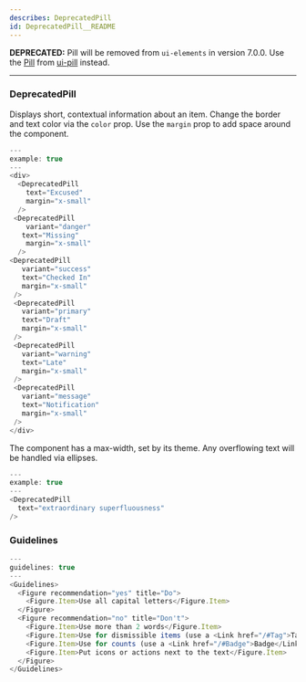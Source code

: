 ```yaml
---
describes: DeprecatedPill
id: DeprecatedPill__README
---
```

**DEPRECATED:** Pill will be removed from `ui-elements` in version 7.0.0. Use the [Pill](#Pill) from [ui-pill](#ui-pill) instead.

***

### DeprecatedPill

Displays short, contextual information about an item. Change the border
and text color via the `color` prop. Use the `margin` prop to add space around the component.

```js
---
example: true
---
<div>
  <DeprecatedPill
    text="Excused"
    margin="x-small"
  />
 <DeprecatedPill
    variant="danger"
   text="Missing"
    margin="x-small"
  />
<DeprecatedPill
   variant="success"
   text="Checked In"
   margin="x-small"
 />
 <DeprecatedPill
   variant="primary"
   text="Draft"
   margin="x-small"
 />
 <DeprecatedPill
   variant="warning"
   text="Late"
   margin="x-small"
 />
 <DeprecatedPill
   variant="message"
   text="Notification"
   margin="x-small"
 />
</div>
```

The component has a max-width, set by its theme. Any overflowing text will
be handled via ellipses.
 
```js
---
example: true
---
<DeprecatedPill
  text="extraordinary superfluousness"
/>
```

### Guidelines

```js
---
guidelines: true
---
<Guidelines>
  <Figure recommendation="yes" title="Do">
    <Figure.Item>Use all capital letters</Figure.Item>
  </Figure>
  <Figure recommendation="no" title="Don't">
    <Figure.Item>Use more than 2 words</Figure.Item>
    <Figure.Item>Use for dismissible items (use a <Link href="/#Tag">Tag</Link> instead)</Figure.Item>
    <Figure.Item>Use for counts (use a <Link href="/#Badge">Badge</Link> instead)</Figure.Item>
    <Figure.Item>Put icons or actions next to the text</Figure.Item>
  </Figure>
</Guidelines>
```
